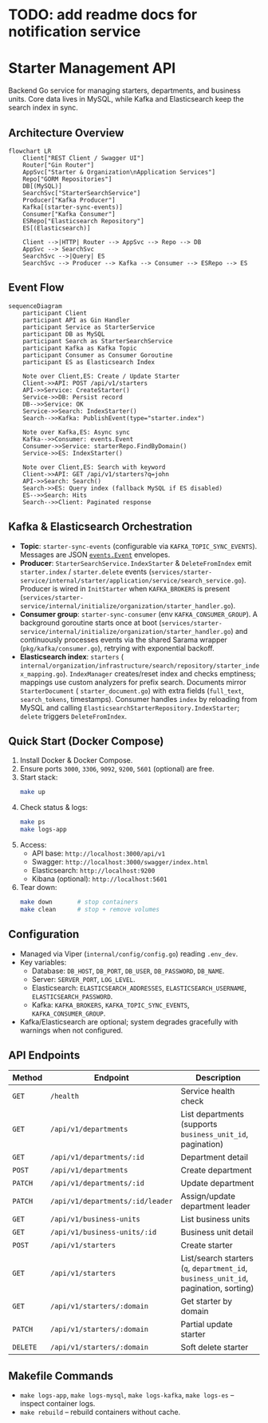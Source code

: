 # TODO: add readme docs for notification service
# Starter Management API

Backend Go service for managing starters, departments, and business units. Core data lives in MySQL, while Kafka and
Elasticsearch keep the search index in sync.

## Architecture Overview

```mermaid
flowchart LR
    Client["REST Client / Swagger UI"]
    Router["Gin Router"]
    AppSvc["Starter & Organization\nApplication Services"]
    Repo["GORM Repositories"]
    DB[(MySQL)]
    SearchSvc["StarterSearchService"]
    Producer["Kafka Producer"]
    Kafka[(starter-sync-events)]
    Consumer["Kafka Consumer"]
    ESRepo["Elasticsearch Repository"]
    ES[(Elasticsearch)]

    Client -->|HTTP| Router --> AppSvc --> Repo --> DB
    AppSvc --> SearchSvc
    SearchSvc -->|Query| ES
    SearchSvc --> Producer --> Kafka --> Consumer --> ESRepo --> ES
```

## Event Flow

```mermaid
sequenceDiagram
    participant Client
    participant API as Gin Handler
    participant Service as StarterService
    participant DB as MySQL
    participant Search as StarterSearchService
    participant Kafka as Kafka Topic
    participant Consumer as Consumer Goroutine
    participant ES as Elasticsearch Index

    Note over Client,ES: Create / Update Starter
    Client->>API: POST /api/v1/starters
    API->>Service: CreateStarter()
    Service->>DB: Persist record
    DB-->>Service: OK
    Service->>Search: IndexStarter()
    Search-->>Kafka: PublishEvent(type="starter.index")

    Note over Kafka,ES: Async sync
    Kafka-->>Consumer: events.Event
    Consumer->>Service: starterRepo.FindByDomain()
    Service->>ES: IndexStarter()

    Note over Client,ES: Search with keyword
    Client->>API: GET /api/v1/starters?q=john
    API->>Search: Search()
    Search->>ES: Query index (fallback MySQL if ES disabled)
    ES-->>Search: Hits
    Search-->>Client: Paginated response
```

## Kafka & Elasticsearch Orchestration

- **Topic**: `starter-sync-events` (configurable via `KAFKA_TOPIC_SYNC_EVENTS`). Messages are JSON
  [`events.Event`](pkg/events/sync_event.go) envelopes.
- **Producer**: `StarterSearchService.IndexStarter` & `DeleteFromIndex` emit `starter.index` / `starter.delete` events
  (`services/starter-service/internal/starter/application/service/search_service.go`). Producer is wired in `InitStarter`
  when `KAFKA_BROKERS` is present (`services/starter-service/internal/initialize/organization/starter_handler.go`).
- **Consumer group**: `starter-sync-consumer` (env `KAFKA_CONSUMER_GROUP`). A background goroutine starts once at boot
  (`services/starter-service/internal/initialize/organization/starter_handler.go`) and continuously processes events via
  the shared Sarama wrapper (`pkg/kafka/consumer.go`), retrying with exponential backoff.
- **Elasticsearch index**: `starters` (
  `internal/organization/infrastructure/search/repository/starter_index_mapping.go`). `IndexManager` creates/reset index
  and checks emptiness; mappings use custom analyzers for prefix search. Documents mirror `StarterDocument` (
  `starter_document.go`) with extra fields (`full_text`, `search_tokens`, timestamps). Consumer handles `index` by
  reloading from MySQL and calling `ElasticsearchStarterRepository.IndexStarter`; `delete` triggers `DeleteFromIndex`.

## Quick Start (Docker Compose)

1. Install Docker & Docker Compose.
2. Ensure ports `3000`, `3306`, `9092`, `9200`, `5601` (optional) are free.
3. Start stack:
   ```bash
   make up
   ```
4. Check status & logs:
   ```bash
   make ps
   make logs-app
   ```
5. Access:
    - API base: `http://localhost:3000/api/v1`
    - Swagger: `http://localhost:3000/swagger/index.html`
    - Elasticsearch: `http://localhost:9200`
    - Kibana (optional): `http://localhost:5601`
6. Tear down:
   ```bash
   make down       # stop containers
   make clean      # stop + remove volumes
   ```

## Configuration

- Managed via Viper (`internal/config/config.go`) reading `.env_dev`.
- Key variables:
    - Database: `DB_HOST`, `DB_PORT`, `DB_USER`, `DB_PASSWORD`, `DB_NAME`.
    - Server: `SERVER_PORT`, `LOG_LEVEL`.
    - Elasticsearch: `ELASTICSEARCH_ADDRESSES`, `ELASTICSEARCH_USERNAME`, `ELASTICSEARCH_PASSWORD`.
    - Kafka: `KAFKA_BROKERS`, `KAFKA_TOPIC_SYNC_EVENTS`, `KAFKA_CONSUMER_GROUP`.
- Kafka/Elasticsearch are optional; system degrades gracefully with warnings when not configured.

## API Endpoints

| Method   | Endpoint                         | Description                                                                          |
|----------|----------------------------------|--------------------------------------------------------------------------------------|
| `GET`    | `/health`                        | Service health check                                                                 |
| `GET`    | `/api/v1/departments`            | List departments (supports `business_unit_id`, pagination)                           |
| `GET`    | `/api/v1/departments/:id`        | Department detail                                                                    |
| `POST`   | `/api/v1/departments`            | Create department                                                                    |
| `PATCH`  | `/api/v1/departments/:id`        | Update department                                                                    |
| `PATCH`  | `/api/v1/departments/:id/leader` | Assign/update department leader                                                      |
| `GET`    | `/api/v1/business-units`         | List business units                                                                  |
| `GET`    | `/api/v1/business-units/:id`     | Business unit detail                                                                 |
| `POST`   | `/api/v1/starters`               | Create starter                                                                       |
| `GET`    | `/api/v1/starters`               | List/search starters (`q`, `department_id`, `business_unit_id`, pagination, sorting) |
| `GET`    | `/api/v1/starters/:domain`       | Get starter by domain                                                                |
| `PATCH`  | `/api/v1/starters/:domain`       | Partial update starter                                                               |
| `DELETE` | `/api/v1/starters/:domain`       | Soft delete starter                                                                  |

## Makefile Commands

- `make logs-app`, `make logs-mysql`, `make logs-kafka`, `make logs-es` – inspect container logs.
- `make rebuild` – rebuild containers without cache.
